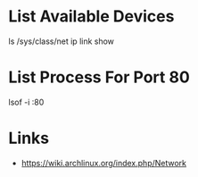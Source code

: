 # List Available Devices

ls /sys/class/net
ip link show

# List Process For Port 80

lsof -i :80

# Links

* https://wiki.archlinux.org/index.php/Network

